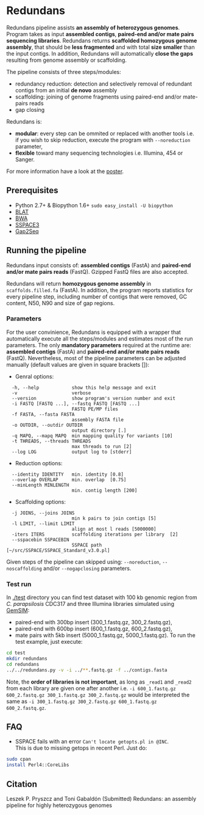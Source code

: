 # Redundans

Redundans pipeline assists **an assembly of heterozygous genomes**.  
Program takes as input **assembled contigs**, **paired-end and/or mate pairs sequencing libraries**. Redundans returns **scaffolded homozygous genome assembly**, that should be **less fragmented** and with total **size smaller** than the input contigs. In addition, Redundans will automatically **close the gaps** resulting from genome assembly or scaffolding. 

The pipeline consists of three steps/modules: 

- redundancy reduction: detection and selectively removal of redundant contigs from an initial **de novo** assembly
- scaffolding: joining of genome fragments using paired-end and/or mate-pairs reads
- gap closing

Redundans is: 
- **modular**: every step can be ommited or replaced with another tools i.e. if you wish to skip reduction, execute the program with `--noreduction` parameter,     
- **flexible** toward many sequencing technologies i.e. Illumina, 454 or Sanger. 

For more information have a look at the [poster](https://github.com/lpryszcz/redundans/blob/master/docs/poster.pdf).

## Prerequisites
- Python 2.7+ & Biopython 1.6+ `sudo easy_install -U biopython`
- [BLAT](https://genome.ucsc.edu/FAQ/FAQblat.html#blat3)
- [BWA](http://bio-bwa.sourceforge.net/)
- [SSPACE3](http://www.baseclear.com/genomics/bioinformatics/basetools/SSPACE)
- [Gap2Seq](http://www.cs.helsinki.fi/u/lmsalmel/Gap2Seq/)

## Running the pipeline
Redundans input consists of: **assembled contigs** (FastA) and **paired-end and/or mate pairs reads** (FastQ). Gzipped FastQ files are also accepted.  

Redundans will return **homozygous genome assembly** in `scaffolds.filled.fa` (FastA). In addition, the program reports statistics for every pipeline step, including number of contigs that were removed, GC content, N50, N90 and size of gap regions.   

### Parameters
For the user convinience, Redundans is equipped with a wrapper that automatically execute all the steps/modules and estimates most of the run parameters. The only **mandatory parameters** required at the runtime are: **assembled contigs** (FastA) and **paired-end and/or mate pairs reads** (FastQ). 
Nevertheless, most of the pipeline parameters can be adjusted manually (default values are given in square brackets []):  
- Genral options:
```
  -h, --help            show this help message and exit
  -v                    verbose
  --version             show program's version number and exit
  -i FASTQ [FASTQ ...], --fastq FASTQ [FASTQ ...]
                        FASTQ PE/MP files
  -f FASTA, --fasta FASTA
                        assembly FASTA file
  -o OUTDIR, --outdir OUTDIR
                        output directory [.]
  -q MAPQ, --mapq MAPQ  min mapping quality for variants [10]
  -t THREADS, --threads THREADS
                        max threads to run [2]
  --log LOG             output log to [stderr]
```
- Reduction options:
```
  --identity IDENTITY   min. identity [0.8]
  --overlap OVERLAP     min. overlap  [0.75]
  --minLength MINLENGTH
                        min. contig length [200]
```
- Scaffolding options:
```
  -j JOINS, --joins JOINS
                        min k pairs to join contigs [5]
  -l LIMIT, --limit LIMIT
                        align at most l reads [5000000]
  -iters ITERS          scaffolding iterations per library  [2]
  --sspacebin SSPACEBIN
                        SSPACE path  [~/src/SSPACE/SSPACE_Standard_v3.0.pl]
```
Given steps of the pipeline can skipped using: `--noreduction`, `--noscaffolding` and/or `--nogapclosing` parameters. 

### Test run
In [./test](https://github.com/lpryszcz/redundans/tree/master/test) directory you can find test dataset with 100 kb genomic region from *C. parapsilosis* CDC317 and three Illumina libraries simulated using [GemSIM](http://sourceforge.net/projects/gemsim/): 
- paired-end with 300bp insert (300_1.fastq.gz, 300_2.fastq.gz), 
- paired-end with 600bp insert (600_1.fastq.gz, 600_2.fastq.gz),  
- mate pairs with 5kb insert (5000_1.fastq.gz, 5000_1.fastq.gz). 
To run the test example, just execute: 
```bash
cd test
mkdir redundans 
cd redundans
../../redundans.py -v -i ../**.fastq.gz -f ../contigs.fasta
```

Note, the **order of libraries is not important**, as long as `_read1` and `_read2` from each library are given one after another i.e. `-i 600_1.fastq.gz 600_2.fastq.gz 300_1.fastq.gz 300_2.fastq.gz` would be interpreted the same as `-i 300_1.fastq.gz 300_2.fastq.gz 600_1.fastq.gz 600_2.fastq.gz`. 

## FAQ
- SSPACE fails with an error `Can't locate getopts.pl in @INC`.  
This is due to missing getops in recent Perl. Just do:
```bash
sudo cpan
install Perl4::CoreLibs
```

## Citation
Leszek P. Pryszcz and Toni Gabaldón (Submitted) Redundans: an assembly pipeline for highly heterozygous genomes 
